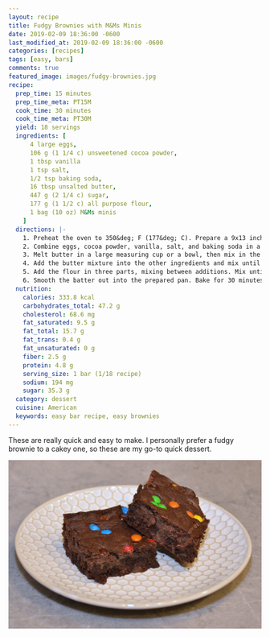 ```yaml
---
layout: recipe
title: Fudgy Brownies with M&Ms Minis
date: 2019-02-09 18:36:00 -0600
last_modified_at: 2019-02-09 18:36:00 -0600
categories: [recipes]
tags: [easy, bars]
comments: true
featured_image: images/fudgy-brownies.jpg
recipe:
  prep_time: 15 minutes
  prep_time_meta: PT15M
  cook_time: 30 minutes
  cook_time_meta: PT30M
  yield: 18 servings
  ingredients: [
      4 large eggs,
      106 g (1 1/4 c) unsweetened cocoa powder,
      1 tbsp vanilla
      1 tsp salt,
      1/2 tsp baking soda,
      16 tbsp unsalted butter,
      447 g (2 1/4 c) sugar,
      177 g (1 1/2 c) all purpose flour,
      1 bag (10 oz) M&Ms minis
    ]
  directions: |-
    1. Preheat the oven to 350&deg; F (177&deg; C). Prepare a 9x13 inch pan with baking grease.
    2. Combine eggs, cocoa powder, vanilla, salt, and baking soda in a medium bowl. Beat at a medium speed with a hand mixer until smooth. The batter will be very thick.
    3. Melt butter in a large measuring cup or a bowl, then mix in the sugar with the butter until incorporated. Heating the mixture a second time in the microwave and then stirring will help the sugar dissolve into the butter.
    4. Add the butter mixture into the other ingredients and mix until smooth.
    5. Add the flour in three parts, mixing between additions. Mix until blended but try to minimize the amount of mixing for a fudgier brownie.
    6. Smooth the batter out into the prepared pan. Bake for 30 minutes, or until a toothpick inserted into the brownies comes out clean. Cool before cutting and serving.
  nutrition:
    calories: 333.8 kcal
    carbohydrates_total: 47.2 g
    cholesterol: 68.6 mg
    fat_saturated: 9.5 g
    fat_total: 15.7 g
    fat_trans: 0.4 g
    fat_unsaturated: 0 g
    fiber: 2.5 g
    protein: 4.8 g
    serving_size: 1 bar (1/18 recipe)
    sodium: 194 mg
    sugar: 35.3 g
  category: dessert
  cuisine: American
  keywords: easy bar recipe, easy brownies
---
```

These are really quick and easy to make. I personally prefer a fudgy brownie to a cakey one, so these are my go-to quick dessert.

![Fudgy m&m brownies](/images/fudgy-brownies.jpg)
